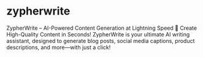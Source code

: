 # zypherwrite
ZypherWrite – AI-Powered Content Generation at Lightning Speed 🚀 Create High-Quality Content in Seconds! ZypherWrite is your ultimate AI writing assistant, designed to generate blog posts, social media captions, product descriptions, and more—with just a click!
